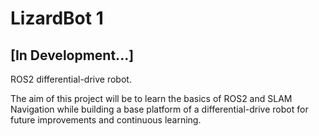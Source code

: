 # LizardBot 1
## [In Development...]
ROS2 differential-drive robot.

The aim of this project will be to learn the basics of ROS2 and SLAM Navigation while building a base platform of a differential-drive robot for future improvements and continuous learning.
